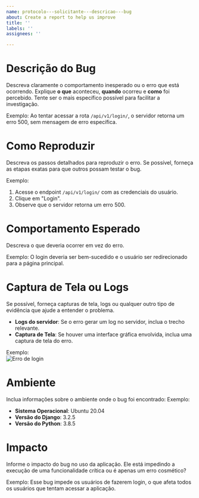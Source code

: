 ```yaml
---
name: protocolo---solicitante---descricao---bug
about: Create a report to help us improve
title: ''
labels: ''
assignees: ''

---
```


# Descrição do Bug

Descreva claramente o comportamento inesperado ou o erro que está ocorrendo. Explique **o que** aconteceu, **quando** ocorreu e **como** foi percebido. Tente ser o mais específico possível para facilitar a investigação.

Exemplo: Ao tentar acessar a rota `/api/v1/login/`, o servidor retorna um erro 500, sem mensagem de erro específica.

# Como Reproduzir

Descreva os passos detalhados para reproduzir o erro. Se possível, forneça as etapas exatas para que outros possam testar o bug.
   
   Exemplo:
   1. Acesse o endpoint `/api/v1/login/` com as credenciais do usuário.
   2. Clique em "Login".
   3. Observe que o servidor retorna um erro 500.

# Comportamento Esperado

Descreva o que deveria ocorrer em vez do erro.

Exemplo: O login deveria ser bem-sucedido e o usuário ser redirecionado para a página principal.

# Captura de Tela ou Logs

Se possível, forneça capturas de tela, logs ou qualquer outro tipo de evidência que ajude a entender o problema. 
- **Logs do servidor**: Se o erro gerar um log no servidor, inclua o trecho relevante.
- **Captura de Tela**: Se houver uma interface gráfica envolvida, inclua uma captura de tela do erro.

Exemplo:  
![Erro de login](https://link-para-captura-de-tela.com)

# Ambiente

Inclua informações sobre o ambiente onde o bug foi encontrado:
Exemplo:
- **Sistema Operacional**: Ubuntu 20.04
- **Versão do Django**: 3.2.5
- **Versão do Python**: 3.8.5

# Impacto

Informe o impacto do bug no uso da aplicação. Ele está impedindo a execução de uma funcionalidade crítica ou é apenas um erro cosmético?

Exemplo: Esse bug impede os usuários de fazerem login, o que afeta todos os usuários que tentam acessar a aplicação.
